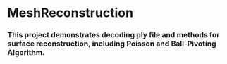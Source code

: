 # MeshReconstruction

### This project demonstrates decoding ply file and methods for surface reconstruction, including Poisson and Ball-Pivoting Algorithm.
